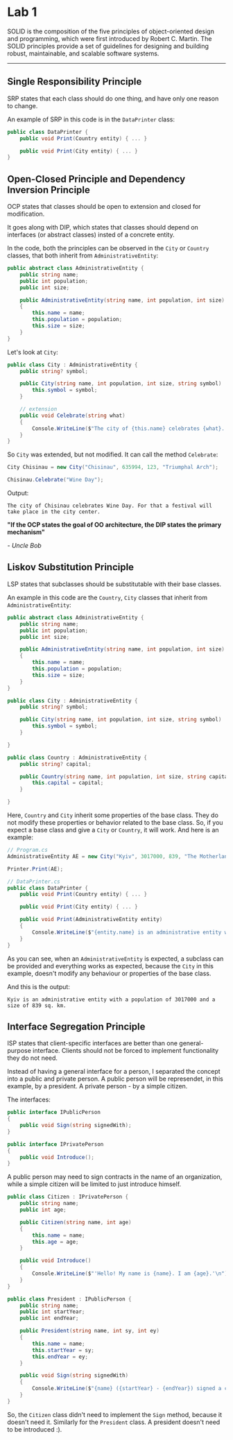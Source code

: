 # Lab 1

SOLID is the composition of the five principles of object-oriented design and programming, which were first introduced by Robert C. Martin. The SOLID principles provide a set of guidelines for designing and building robust, maintainable, and scalable software systems.

---

## Single Responsibility Principle
SRP states that each class should do one thing, and have only one reason to change.

An example of SRP in this code is in the `DataPrinter` class:
```cs
public class DataPrinter {
    public void Print(Country entity) { ... }

    public void Print(City entity) { ... }
}
```
## Open-Closed Principle and Dependency Inversion Principle
OCP states that classes should be open to extension and closed for modification. 

It goes along with DIP, which states that classes should depend on interfaces (or abstract classes) insted of a concrete entity.

In the code, both the principles can be observed in the `City` or `Country` classes, that both inherit from `AdministrativeEntity`:
```cs
public abstract class AdministrativeEntity {
    public string name;
    public int population;
    public int size;

    public AdministrativeEntity(string name, int population, int size)
    {
        this.name = name;
        this.population = population;
        this.size = size;
    }
}
```

Let's look at `City`:
```cs
public class City : AdministrativeEntity {
    public string? symbol;

    public City(string name, int population, int size, string symbol) : base(name, population, size) {
        this.symbol = symbol;
    }

    // extension
    public void Celebrate(string what)
    {
        Console.WriteLine($"The city of {this.name} celebrates {what}. For that a festival will take place in the city center.\n");
    }
}
```

So `City` was extended, but not modified. It can call the method `Celebrate`:
```cs
City Chisinau = new City("Chisinau", 635994, 123, "Triumphal Arch");

Chisinau.Celebrate("Wine Day");
```
Output:
```
The city of Chisinau celebrates Wine Day. For that a festival will take place in the city center.
```


**"If the OCP states the goal of OO architecture, the DIP states the primary mechanism"**

*- Uncle Bob*

## Liskov Substitution Principle
LSP states that subclasses should be substitutable with their base classes.

An example in this code are the `Country`, `City` classes that inherit from `AdministrativeEntity`:
```cs
public abstract class AdministrativeEntity {
    public string name;
    public int population;
    public int size;

    public AdministrativeEntity(string name, int population, int size)
    {
        this.name = name;
        this.population = population;
        this.size = size;
    }
}

public class City : AdministrativeEntity {
    public string? symbol;

    public City(string name, int population, int size, string symbol) : base(name, population, size) {
        this.symbol = symbol;
    }

}

public class Country : AdministrativeEntity {
    public string? capital;

    public Country(string name, int population, int size, string capital) : base(name, population, size) {
        this.capital = capital;
    }

}
```
Here, `Country` and `City` inherit some properties of the base class. They do not modify these properties or behavior related to the base class. So, if you expect a base class and give a `City` or `Country`, it will work. And here is an example:
```cs
// Program.cs
AdministrativeEntity AE = new City("Kyiv", 3017000, 839, "The Motherland Monument");

Printer.Print(AE);

// DataPrinter.cs
public class DataPrinter {
    public void Print(Country entity) { ... }

    public void Print(City entity) { ... }

    public void Print(AdministrativeEntity entity)
    {
        Console.WriteLine($"{entity.name} is an administrative entity with a population of {entity.population} and a size of {entity.size} sq. km.\n");
    }
}
```
As you can see, when an `AdministrativeEntity` is expected, a subclass can be provided and everything works as expected, because the `City` in this example, doesn't modify any behaviour or properties of the base class.

And this is the output:
```
Kyiv is an administrative entity with a population of 3017000 and a size of 839 sq. km.
```

## Interface Segregation Principle
ISP states that client-specific interfaces are better than one general-purpose interface. Clients should not be forced to implement functionality they do not need.

Instead of having a general interface for a person, I separated the concept into a public and private person. A public person will be represendet, in this example, by a president. A private person - by a simple citizen.

The interfaces:
```cs
public interface IPublicPerson
{
    public void Sign(string signedWith);
}

public interface IPrivatePerson
{
    public void Introduce();
}
```

A public person may need to sign contracts in the name of an organization, while a simple citizen will be limited to just introduce himself.

```cs
public class Citizen : IPrivatePerson {
    public string name;
    public int age;

    public Citizen(string name, int age)
    {
        this.name = name;
        this.age = age;
    }

    public void Introduce()
    {
        Console.WriteLine($"'Hello! My name is {name}. I am {age}.'\n");
    }
}

public class President : IPublicPerson {
    public string name;
    public int startYear;
    public int endYear;

    public President(string name, int sy, int ey)
    {
        this.name = name;
        this.startYear = sy;
        this.endYear = ey;
    }

    public void Sign(string signedWith)
    {
        Console.WriteLine($"{name} ({startYear} - {endYear}) signed a contract with {signedWith}.\n");
    }
}
```

So, the `Citizen` class didn't need to implement the `Sign` method, because it doesn't need it. Similarly for the `President` class. A president doesn't need to be introduced :).
